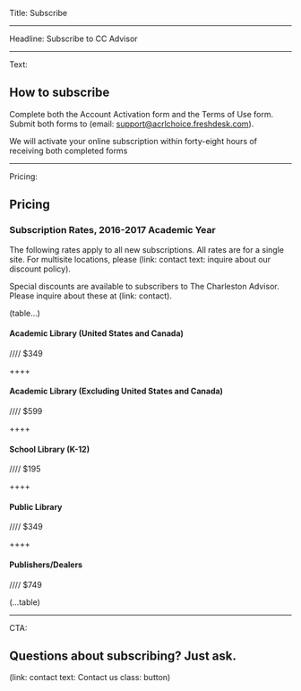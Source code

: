 Title: Subscribe

----

Headline: Subscribe to CC Advisor

----

Text:

## How to subscribe

Complete both the Account Activation form and the Terms of Use form.  Submit both forms to (email: support@acrlchoice.freshdesk.com).

We will activate your online subscription within forty-eight hours of receiving both completed forms

----

Pricing:

## Pricing

<h3 class="u-no_margin delta">Subscription Rates, 2016-2017 Academic Year</h3>

The following rates apply to all new subscriptions. All rates are for a single site. For multisite locations, please (link: contact text: inquire about our discount policy).

Special discounts are available to subscribers to The Charleston Advisor. Please inquire about these at (link: contact).

(table…)

#### Academic Library (United States and Canada)
////
$349

++++

#### Academic Library (Excluding United States and Canada)
////
$599

++++

#### School Library (K-12)
////
$195

++++

#### Public Library
////
$349

++++

#### Publishers/Dealers
////
$749

(…table)

----

CTA:

## Questions about subscribing? Just ask.

(link: contact text: Contact us class: button)
